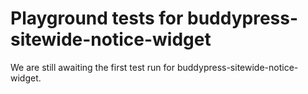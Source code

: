 # Playground tests for buddypress-sitewide-notice-widget
We are still awaiting the first test run for buddypress-sitewide-notice-widget.
